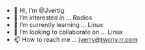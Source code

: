 - 👋 Hi, I’m @Jvertig
- 👀 I’m interested in ... Radios
- 🌱 I’m currently learning ... Linux
- 💞️ I’m looking to collaborate on ... Linux
- 📫 How to reach me ... jverry@twcny.rr.com

<!---
Jvertig/Jvertig is a ✨ special ✨ repository because its `README.md` (this file) appears on your GitHub profile.
You can click the Preview link to take a look at your changes.
--->
